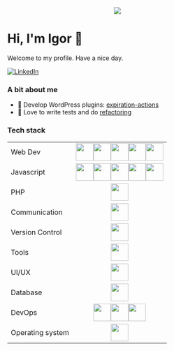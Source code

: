 <div align="center">
  <img src="https://github.com/idelendik/idelendik/assets/2129890/d79e8e79-7c4b-469c-b1f7-c04e1d4063fa" />  
</div>

# Hi, I'm Igor 👋

<p>Welcome to my profile. Have a nice day.</p>

[![LinkedIn](https://img.shields.io/badge/idelendik-%230077B5.svg?style=for-the-badge&logo=linkedin&logoColor=white)](https://www.linkedin.com/in/idelendik/)

### A bit about me
- 🔌 Develop WordPress plugins: [expiration-actions](https://github.com/idelendik/expiration-actions)
- 💞️ Love to write tests and do [refactoring](https://github.com/idelendik/gilded-rose)

<!--
- 👀 Interested in different kinds of programming including Golang, Python, Machine Learning
- 👀 Now work as a Fullstack Web-developer with PHP, Laravel, JavaScript and VueJS
- 👷 Open for collaborations on open-source and commercial projects
- 🔭 I’m currently working on ...
- 🌱 Currently learning ...
-->

### Tech stack
|                 |       |
| -----------     | :---: |
| Web Dev         | <img width="40" src="https://user-images.githubusercontent.com/25181517/192158957-b1256181-356c-46a3-beb9-487af08a6266.png" /><img width="40" src="https://user-images.githubusercontent.com/25181517/192158954-f88b5814-d510-4564-b285-dff7d6400dad.png" /><img width="40" src="https://user-images.githubusercontent.com/25181517/183898674-75a4a1b1-f960-4ea9-abcb-637170a00a75.png" /><img width="40" src="https://user-images.githubusercontent.com/25181517/192158956-48192682-23d5-4bfc-9dfb-6511ade346bc.png" /><img width="40" src="https://user-images.githubusercontent.com/25181517/183898054-b3d693d4-dafb-4808-a509-bab54cf5de34.png" />|
| Javascript      | <img width="40" src="https://user-images.githubusercontent.com/25181517/117447155-6a868a00-af3d-11eb-9cfe-245df15c9f3f.png" /><img width="40" src="https://user-images.githubusercontent.com/25181517/183890598-19a0ac2d-e88a-4005-a8df-1ee36782fde1.png" /><img width="40" src="https://github.com/marwin1991/profile-technology-icons/assets/136815194/c49c6dbd-992a-4f14-9cf4-ff40cb5344ed" /><img width="40" src="https://user-images.githubusercontent.com/25181517/187955008-981340e6-b4cc-441b-80cf-7a5e94d29e7e.png" /><img width="40" src="https://user-images.githubusercontent.com/25181517/187955005-f4ca6f1a-e727-497b-b81b-93fb9726268e.png" /> |
| PHP | <img width="40" src="https://user-images.githubusercontent.com/25181517/183570228-6a040b9f-3ddf-47a2-a201-743121dac664.png" /> |
| Communication   | <img width="40" src="https://user-images.githubusercontent.com/25181517/192107858-fe19f043-c502-4009-8c47-476fc89718ad.png" /> |
| Version Control | <img width="40" src="https://user-images.githubusercontent.com/25181517/192108374-8da61ba1-99ec-41d7-80b8-fb2f7c0a4948.png" /> |
| Tools           | <img width="40" src="https://user-images.githubusercontent.com/25181517/192109061-e138ca71-337c-4019-8d42-4792fdaa7128.png" /> |
| UI/UX           | <img width="40" src="https://user-images.githubusercontent.com/25181517/190887795-99cb0921-e57f-430b-a111-e165deedaa36.png" /> |
| Database | <img width="40" src="https://user-images.githubusercontent.com/25181517/183896128-ec99105a-ec1a-4d85-b08b-1aa1620b2046.png" /> |
| DevOps | <img width="40" src="https://user-images.githubusercontent.com/25181517/192158606-7c2ef6bd-6e04-47cf-b5bc-da2797cb5bda.png" /><img width="40" src="https://user-images.githubusercontent.com/25181517/117207330-263ba280-adf4-11eb-9b97-0ac5b40bc3be.png" /><img width="40" src="https://user-images.githubusercontent.com/25181517/183345125-9a7cd2e6-6ad6-436f-8490-44c903bef84c.png" /> |
| Operating system | <img width="40" src="https://github.com/marwin1991/profile-technology-icons/assets/76662862/2481dc48-be6b-4ebb-9e8c-3b957efe69fa" /> |
